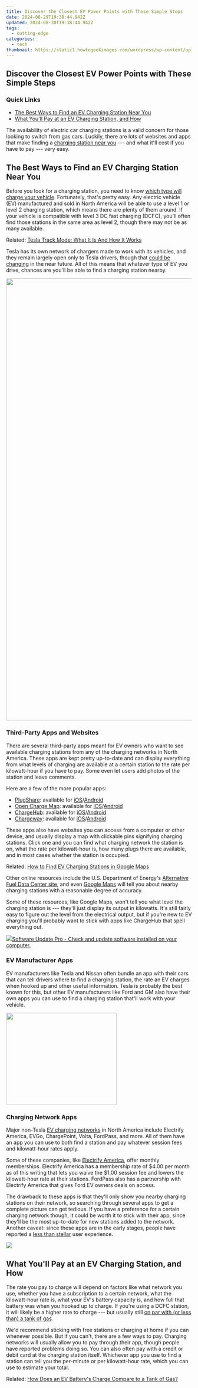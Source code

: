```yaml
---
title: Discover the Closest EV Power Points with These Simple Steps
date: 2024-08-29T19:38:44.942Z
updated: 2024-08-30T19:38:44.942Z
tags:
  - cutting-edge
categories:
  - tech
thumbnail: https://static1.howtogeekimages.com/wordpress/wp-content/uploads/2022/03/smartphone-electric-car-charging.jpg
---
```


## Discover the Closest EV Power Points with These Simple Steps

### Quick Links

* [The Best Ways to Find an EV Charging Station Near You](https://youtube-lab.techidaily.com/approved-how-to-live-without-the-convenience-of-youtube-shorts/)
* [What You'll Pay at an EV Charging Station, and How](https://win-dash.techidaily.com/download-updated-wireless-lan-driver-for-windows-11-10-8-and-nversions-enhanced-performance-and-support/)

 The availability of electric car charging stations is a valid concern for those looking to switch from gas cars. Luckily, there are lots of websites and apps that make finding a [charging station near you](https://techidaily.com/how-to-transfer-whatsapp-from-apple-iphone-13-to-other-iphone-15-pro-max-devices-drfone-by-drfone-transfer-whatsapp-from-ios-transfer-whatsapp-from-ios/) \--- and what it'll cost if you have to pay --- very easy.

##  The Best Ways to Find an EV Charging Station Near You

 Before you look for a charging station, you need to know [which type will charge your vehicle](https://data-safeguard.techidaily.com/1721202660702-stellar-file-eraser-5-windows-standard-en-setting-scheduler-for/). Fortunately, that's pretty easy. Any electric vehicle (EV) manufactured and sold in North America will be able to use a level 1 or level 2 charging station, which means there are plenty of them around. If your vehicle is compatible with level 3 DC fast charging (DCFC), you'll often find those stations in the same area as level 2, though there may not be as many available.

Related: [Tesla Track Mode: What It Is And How It Works](https://twitter-videos.techidaily.com/pioneering-clear-high-definition-on-twitter-videos-for-2024/) 

 Tesla has its own network of chargers made to work with its vehicles, and they remain largely open only to Tesla drivers, though that [could be changing](https://www.tesla.com/support/non-tesla-supercharging#:~:text=Will%20Tesla%20drivers%20see%20Supercharging,to%20charge%20Non%2DTesla%20vehicles.) in the near future. All of this means that whatever type of EV you drive, chances are you'll be able to find a charging station nearby.

<!-- affiliate ads begin -->
<a href="https://ukaidot.sjv.io/c/5597632/1793233/19578" target="_top" id="1793233"><img src="//a.impactradius-go.com/display-ad/19578-1793233" border="0" alt="" width="1200" height="1200"/></a><img height="0" width="0" src="https://imp.pxf.io/i/5597632/1793233/19578" style="position:absolute;visibility:hidden;" border="0" />
<!-- affiliate ads end -->
###  Third-Party Apps and Websites

 There are several third-party apps meant for EV owners who want to see available charging stations from any of the charging networks in North America. These apps are kept pretty up-to-date and can display everything from what levels of charging are available at a certain station to the rate per kilowatt-hour if you have to pay. Some even let users add photos of the station and leave comments.

 Here are a few of the more popular apps:

* [PlugShare](https://www.plugshare.com/): available for [iOS](https://apps.apple.com/us/app/plugshare/id421788217)/[Android](https://www.anrdoezrs.net/links/3607085/type/dlg/sid/UUhtgUeUpU206400/https://play.google.com/store/apps/details?id=com.xatori.Plugshare&hl=en%5FUS&gl=US)
* [Open Charge Map](https://map.openchargemap.io/#/search): available for [iOS](https://apps.apple.com/us/app/open-charge-map/id528951115)/[Android](https://www.anrdoezrs.net/links/3607085/type/dlg/sid/UUhtgUeUpU206400/https://play.google.com/store/apps/details?id=com.webprofusion.openchargemap&hl=en%5FUS&gl=US)
* [ChargeHub](https://chargehub.com/en/): available for [iOS](https://apps.apple.com/us/app/chargehub-ev-map/id548640732)/[Android](https://www.anrdoezrs.net/links/3607085/type/dlg/sid/UUhtgUeUpU206400/https://play.google.com/store/apps/details?id=com.crosschasm.evchargerlocator&hl=en%5FUS&gl=US)
* [Chargeway](http://www.chargeway.net/easy-to-use/): available for [iOS](https://apps.apple.com/us/app/chargeway/id1434740229)/[Android](https://www.anrdoezrs.net/links/3607085/type/dlg/sid/UUhtgUeUpU206400/https://play.google.com/store/apps/details?id=net.chargeway.chargeway&hl=en%5FUS&gl=US)

 These apps also have websites you can access from a computer or other device, and usually display a map with clickable pins signifying charging stations. Click one and you can find what charging network the station is on, what the rate per kilowatt-hour is, how many plugs there are available, and in most cases whether the station is occupied.

Related: [How to Find EV Charging Stations in Google Maps](https://extra-resources.techidaily.com/guides-to-unearthing-elite-cinematography/) 

 Other online resources include the U.S. Department of Energy's [Alternative Fuel Data Center site](https://afdc.energy.gov/fuels/electricity%5Flocations.html#/find/nearest?fuel=ELEC), and even [Google Maps](https://extra-resources.techidaily.com/guides-to-unearthing-elite-cinematography/) will tell you about nearby charging stations with a reasonable degree of accuracy.

 Some of these resources, like Google Maps, won't tell you what level the charging station is --- they'll just display its output in kilowatts. It's still fairly easy to figure out the level from the electrical output, but if you're new to EV charging you'll probably want to stick with apps like ChargeHub that spell everything out.

<!-- affiliate ads begin -->
<a href="https://order.glarysoft.com/order/checkout.php?PRODS=4691139&QTY=1&AFFILIATE=108875&CART=1"><img src="https://secure.avangate.com/images/merchant/6734fa703f6633ab896eecbdfad8953a/products/SU-200-1.png" border="0">Software Update Pro - Check and update software installed on your computer. </a>
<!-- affiliate ads end -->
###  EV Manufacturer Apps

 EV manufacturers like Tesla and Nissan often bundle an app with their cars that can tell drivers where to find a charging station, the rate an EV charges when hooked up and other useful information. Tesla is probably the best known for this, but other EV manufacturers like Ford and GM also have their own apps you can use to find a charging station that'll work with your vehicle.

<!-- affiliate ads begin -->
<a href="https://printrendy.pxf.io/c/5597632/1453719/17020" target="_top" id="1453719"><img src="//a.impactradius-go.com/display-ad/17020-1453719" border="0" alt="" width="300" height="250"/></a><img height="0" width="0" src="https://imp.pxf.io/i/5597632/1453719/17020" style="position:absolute;visibility:hidden;" border="0" />
<!-- affiliate ads end -->
###  Charging Network Apps

 Major non-Tesla [EV charging networks](https://www.myev.com/research/comparisons/comparing-public-electric-vehicle-charging-networks) in North America include Electrify America, EVGo, ChargePoint, Volta, FordPass, and more. All of them have an app you can use to both find a station and pay whatever session fees and kilowatt-hour rates apply.

 Some of these companies, like [Electrify America](https://www.electrifyamerica.com/mobile-app/), offer monthly memberships. Electrify America has a membership rate of $4.00 per month as of this writing that lets you waive the $1.00 session fee and lowers the kilowatt-hour rate at their stations. FordPass also has a partnership with Electrify America that gives Ford EV owners deals on access.

 The drawback to these apps is that they'll only show you nearby charging stations on their network, so searching through several apps to get a complete picture can get tedious. If you have a preference for a certain charging network though, it could be worth it to stick with their app, since they'll be the most up-to-date for new stations added to the network. Another caveat: since these apps are in the early stages, people have reported a [less than stellar](https://apps.apple.com/us/app/electrify-america/id1458030456) user experience.

<!-- affiliate ads begin -->
<a href="https://shop.manycam.com/order/checkout.php?PRODS=17729331&QTY=1&AFFILIATE=108875&CART=1"><img src="https://secure.avangate.com/images/merchant/8230bea7d54bcdf99cdfe85cb07313d5/mcaffbanner600x500.png" border="0"></a>
<!-- affiliate ads end -->
##  What You'll Pay at an EV Charging Station, and How

 The rate you pay to charge will depend on factors like what network you use, whether you have a subscription to a certain network, what the kilowatt-hour rate is, what your EV's battery capacity is, and how full that battery was when you hooked up to charge. If you're using a DCFC station, it will likely be a higher rate to charge --- but usually still [on par with (or less than) a tank of gas](https://activate-lock.techidaily.com/in-2024-bypass-activation-lock-on-iphone-11-pro-max-4-easy-ways-by-drfone-ios/).

 We'd recommend sticking with free stations or charging at home if you can whenever possible. But if you can't, there are a few ways to pay. Charging networks will usually allow you to pay through their app, though people have reported problems doing so. You can also often pay with a credit or debit card at the charging station itself. Whichever app you use to find a station can tell you the per-minute or per kilowatt-hour rate, which you can use to estimate your total.

Related: [How Does an EV Battery's Charge Compare to a Tank of Gas?](https://activate-lock.techidaily.com/in-2024-bypass-activation-lock-on-iphone-11-pro-max-4-easy-ways-by-drfone-ios/)

<ins class="adsbygoogle"
     style="display:block"
     data-ad-format="autorelaxed"
     data-ad-client="ca-pub-7571918770474297"
     data-ad-slot="1223367746"></ins>



<ins class="adsbygoogle"
     style="display:block"
     data-ad-client="ca-pub-7571918770474297"
     data-ad-slot="8358498916"
     data-ad-format="auto"
     data-full-width-responsive="true"></ins>


